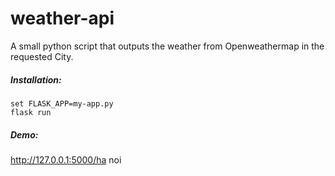 # weather-api
A small python script that outputs the weather from Openweathermap in the requested City.
##### Installation:
```
set FLASK_APP=my-app.py
flask run
```
##### Demo:
http://127.0.0.1:5000/ha noi
